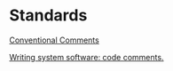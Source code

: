 # Standards

[Conventional Comments](https://conventionalcomments.org/)

[Writing system software: code comments.](http://antirez.com/news/124?utm_source=Pointer&utm_campaign=f35b982977-ISSUE_205&utm_medium=email&utm_term=0_6ba2b83261-f35b982977-587903437)